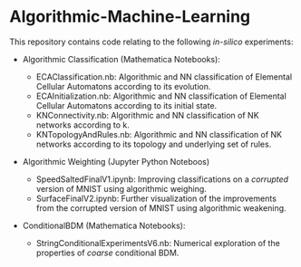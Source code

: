 # Algorithmic-Machine-Learning

This repository contains code relating to the following *in-silico* experiments:

 * Algorithmic Classification (Mathematica Notebooks):
    * ECAClassification.nb: Algorithmic and NN classification of Elemental Cellular Automatons according to its evolution.
    * ECAInitialization.nb: Algorithmic and NN classification of Elemental Cellular Automatons according to its initial state.
    * KNConnectivity.nb: Algorithmic and NN classification of NK networks according to k.
    * KNTopologyAndRules.nb: Algorithmic and NN classification of NK networks according to its topology and underlying set of rules.
    
  * Algorithmic Weighting (Jupyter Python Noteboos)
    * SpeedSaltedFinalV1.ipynb: Improving classifications on a *corrupted* version of MNIST using algorithmic weighing.
    * SurfaceFinalV2.ipynb: Further visualization of the improvements from the corrupted version of  MNIST using algorithmic weakening.
  
  * ConditionalBDM (Mathematica Notebooks):
    * StringConditionalExperimentsV6.nb: Numerical exploration of the properties of *coarse* conditional BDM.
